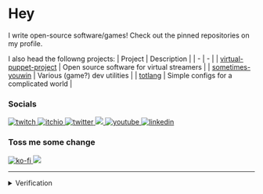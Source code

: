 # Hey

I write open-source software/games! Check out the pinned repositories on my profile.

I also head the followng projects:
| Project | Description |
| - | - |
| [virtual-puppet-project](https://github.com/virtual-puppet-project) | Open source software for virtual streamers |
| [sometimes-youwin](https://github.com/sometimes-youwin) | Various (game?) dev utilities |
| [totlang](https://github.com/totlang) | Simple configs for a complicated world |

### Socials
<a href="https://twitch.tv/team_youwin">
  <img src="https://img.shields.io/badge/Twitch-9146FF?style=for-the-badge&logo=twitch&logoColor=white" alt="twitch" title="definitely a pro streamer"/>
</a>
<a href="https://fakefirefly.itch.io/">
  <img src="https://img.shields.io/badge/Itch.io-FA5C5C?style=for-the-badge&logo=itchdotio&logoColor=white" alt="itchio" title="look ma, im a game dev now"/>
</a>
<a href="https://twitter.com/team_youwin">
  <img src="https://img.shields.io/badge/Twitter-1DA1F2?style=for-the-badge&logo=twitter&logoColor=white" alt="twitter" title="i dont really tweet tho"/>
</a>
<a rel="me" href="https://mastodon.gamedev.place/@youwin">
  <img src="https://img.shields.io/badge/Mastodon-7289da?style=for-the-badge&logo=Mastodon&logoColor=white" />  
</a>
<a href="https://www.youtube.com/channel/UCwedtfgXrzhsY7CihXY9tKA">
  <img src="https://img.shields.io/badge/YouTube-FF0000?style=for-the-badge&logo=youtube&logoColor=white" alt="youtube" title="i hope you like vods"/>
<a/>
<a href="https://www.linkedin.com/in/timothy-yuen/">
  <img src="https://img.shields.io/badge/LinkedIn-0077B5?style=for-the-badge&logo=linkedin&logoColor=white" alt="linkedin" title="lmao why click this"/>
</a>

### Toss me some change
<!-- <a href="https://www.patreon.com/you_win">
  <img src="https://img.shields.io/badge/Patreon-F96854?style=for-the-badge&logo=patreon&logoColor=white" alt="patreon" title="totes not begging"/>
</a> -->
<a href="https://ko-fi.com/you_win">
  <img src="https://img.shields.io/badge/Ko--fi-F16061?style=for-the-badge&logo=ko-fi&logoColor=white" alt="ko-fi" title="so coffee, much hipster"/>
</a>
<a href="https://liberapay.com/you-win/">
  <img src="https://img.shields.io/badge/Liberapay-F6C915?style=for-the-badge&logo=liberapay&logoColor=black"/>
<a/>
  
---

<details>
  <summary>Verification</summary>

`<a rel="me" href="https://mastodon.gamedev.place/@youwin">Mastodon</a>`

</details>
